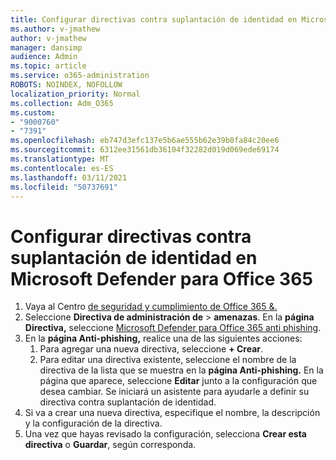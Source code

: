 ```yaml
---
title: Configurar directivas contra suplantación de identidad en Microsoft Defender para Office 365
ms.author: v-jmathew
author: v-jmathew
manager: dansimp
audience: Admin
ms.topic: article
ms.service: o365-administration
ROBOTS: NOINDEX, NOFOLLOW
localization_priority: Normal
ms.collection: Adm_O365
ms.custom:
- "9000760"
- "7391"
ms.openlocfilehash: eb747d3efc137e5b6ae555b62e39b8fa84c20ee6
ms.sourcegitcommit: 6312ee31561db36104f32282d019d069ede69174
ms.translationtype: MT
ms.contentlocale: es-ES
ms.lasthandoff: 03/11/2021
ms.locfileid: "50737691"
---
```

# <a name="set-up-anti-phishing-policies-in-microsoft-defender-for-office-365"></a>Configurar directivas contra suplantación de identidad en Microsoft Defender para Office 365

1. Vaya al Centro [de seguridad y cumplimiento de Office 365 &.](https://go.microsoft.com/fwlink/p/?linkid=2077143)
2. Seleccione **Directiva de administración de**  >  **amenazas**. En la **página Directiva,** seleccione [Microsoft Defender para Office 365 anti phishing](https://go.microsoft.com/fwlink/?linkid=2101369).
3. En la **página Anti-phishing,** realice una de las siguientes acciones:
    1. Para agregar una nueva directiva, seleccione **+ Crear**.
    1. Para editar una directiva existente, seleccione el nombre de la directiva de la lista que se muestra en la **página Anti-phishing.** En la página que aparece, seleccione **Editar** junto a la configuración que desea cambiar. Se iniciará un asistente para ayudarle a definir su directiva contra suplantación de identidad.
4. Si va a crear una nueva directiva, especifique el nombre, la descripción y la configuración de la directiva.
5. Una vez que hayas revisado la configuración, selecciona **Crear esta directiva** o **Guardar**, según corresponda.
